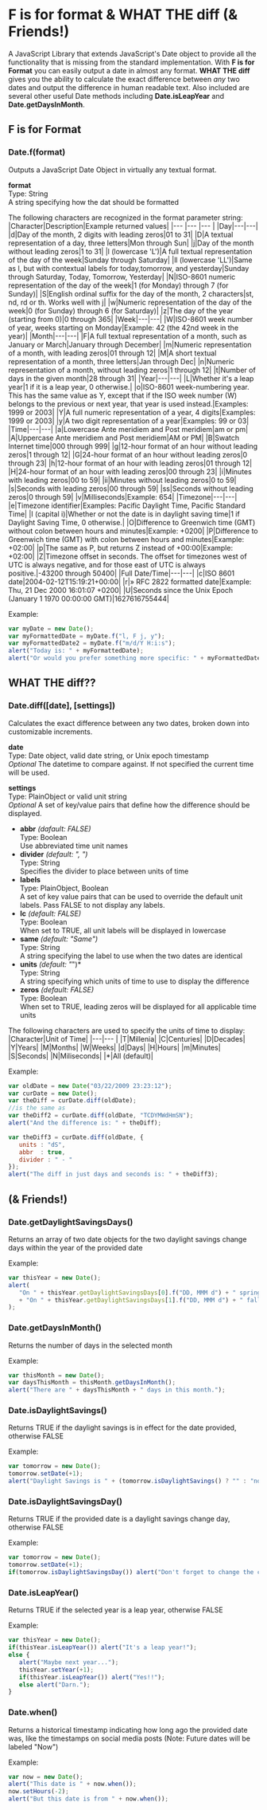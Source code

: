 # F is for format & WHAT THE diff (& Friends!)

A JavaScript Library that extends JavaScript's Date object to provide all the
functionality that is missing from the standard implementation. With **F is for
Format** you can easily output a date in almost any format. **WHAT THE diff**
gives you the ability to calculate the exact difference between *any* two dates
and output the difference in human readable text. Also included are several
other useful Date methods including **Date.isLeapYear** and
**Date.getDaysInMonth**.


## F is for Format

### Date.f(format)

Outputs a JavaScript Date Object in virtually any textual format.

**format**\
Type: String\
A string specifying how the dat should be formatted

The following characters are recognized in the format parameter string:
|Character|Description|Example returned values|
|--- |--- |--- |
|Day|---|---|
|d|Day of the month, 2 digits with leading zeros|01 to 31|
|D|A textual representation of a day, three letters|Mon through Sun|
|j|Day of the month without leading zeros|1 to 31|
|l (lowercase 'L')|A full textual representation of the day of the week|Sunday through Saturday|
|ll (lowercase 'LL')|Same as l, but with contextual labels for today,tomorrow, and yesterday|Sunday through Saturday, Today, Tomorrow, Yesterday|
|N|ISO-8601 numeric representation of the day of the week|1 (for Monday) through 7 (for Sunday)|
|S|English ordinal suffix for the day of the month, 2 characters|st, nd, rd or th.  Works well with j|
|w|Numeric representation of the day of the week|0 (for Sunday) through 6 (for Saturday)|
|z|The day of the year (starting from 0)|0 through 365|
|Week|---|---|
|W|ISO-8601 week number of year, weeks starting on Monday|Example: 42 (the 42nd week in the year)|
|Month|---|---|
|F|A full textual representation of a month, such as January or March|January through December|
|m|Numeric representation of a month, with leading zeros|01 through 12|
|M|A short textual representation of a month, three letters|Jan through Dec|
|n|Numeric representation of a month, without leading zeros|1 through 12|
|t|Number of days in the given month|28 through 31|
|Year|---|---|
|L|Whether it's a leap year|1 if it is a leap year, 0 otherwise.|
|o|ISO-8601 week-numbering year. This has the same value as Y, except that if the ISO week number (W) belongs to the previous or next year, that year is used instead.|Examples: 1999 or 2003|
|Y|A full numeric representation of a year, 4 digits|Examples: 1999 or 2003|
|y|A two digit representation of a year|Examples: 99 or 03|
|Time|---|---|
|a|Lowercase Ante meridiem and Post meridiem|am or pm|
|A|Uppercase Ante meridiem and Post meridiem|AM or PM|
|B|Swatch Internet time|000 through 999|
|g|12-hour format of an hour without leading zeros|1 through 12|
|G|24-hour format of an hour without leading zeros|0 through 23|
|h|12-hour format of an hour with leading zeros|01 through 12|
|H|24-hour format of an hour with leading zeros|00 through 23|
|i|Minutes with leading zeros|00 to 59|
|ii|Minutes without leading zeros|0 to 59|
|s|Seconds with leading zeros|00 through 59|
|ss|Seconds without leading zeros|0 through 59|
|v|Milliseconds|Example: 654|
|Timezone|---|---|
|e|Timezone identifier|Examples: Pacific Daylight Time, Pacific Standard Time|
|I (capital i)|Whether or not the date is in daylight saving time|1 if Daylight Saving Time, 0 otherwise.|
|O|Difference to Greenwich time (GMT) without colon between hours and minutes|Example: +0200|
|P|Difference to Greenwich time (GMT) with colon between hours and minutes|Example: +02:00|
|p|The same as P, but returns Z instead of +00:00|Example: +02:00|
|Z|Timezone offset in seconds. The offset for timezones west of UTC is always negative, and for those east of UTC is always positive.|-43200 through 50400|
|Full Date/Time|---|---|
|c|ISO 8601 date|2004-02-12T15:19:21+00:00|
|r|» RFC 2822 formatted date|Example: Thu, 21 Dec 2000 16:01:07 +0200|
|U|Seconds since the Unix Epoch (January 1 1970 00:00:00 GMT)|1627616755444|

Example:
```javascript
var myDate = new Date();
var myFormattedDate = myDate.f("l, F j, y");
var myFormattedDate2 = myDate.f("m/d/Y H:i:s");
alert("Today is: " + myFormattedDate);
alert("Or would you prefer something more specific: " + myFormattedDate2);
```



## WHAT THE diff??

### Date.diff([date], [settings])

Calculates the exact difference between any two dates, broken down into customizable increments.

**date**\
Type: Date object, valid date string, or Unix epoch timestamp\
*Optional*  The datetime to compare against.  If not specified the current time will be used.

**settings**\
Type: PlainObject or valid unit string\
*Optional*  A set of key/value pairs that define how the difference should be displayed.

- **abbr**  *(dafault: FALSE)*\
  Type: Boolean\
  Use abbreviated time unit names
- **divider**  *(default: ", ")*\
  Type: String\
  Specifies the divider to place between units of time
- **labels**\
  Type: PlainObject, Boolean\
  A set of key value pairs that can be used to override the default unit labels.  Pass FALSE to not display any labels.
- **lc**  *(default: FALSE)*\
  Type: Boolean\
  When set to TRUE, all unit labels will be displayed in lowercase
- **same**  *(default: "Same")*\
  Type: String\
  A string specifying the label to use when the two dates are identical
- **units**  *(default: "*")*\
  Type: String\
  A string specifying which units of time to use to display the difference
- **zeros** *(default: FALSE)*\
  Type: Boolean\
  When set to TRUE, leading zeros will be displayed for all applicable time units

The following characters are used to specify the units of time to display:
|Character|Unit of Time|
|---|--- |
|T|Millenia|
|C|Centuries|
|D|Decades|
|Y|Years|
|M|Months|
|W|Weeks|
|d|Days|
|H|Hours|
|m|Minutes|
|S|Seconds|
|N|Miliseconds|
|*|All (default)|


Example:
```javascript
var oldDate = new Date("03/22/2009 23:23:12");
var curDate = new Date();
var theDiff = curDate.diff(oldDate);
//is the same as
var theDiff2 = curDate.diff(oldDate, "TCDYMWdHmSN");
alert("And the difference is: " + theDiff);

var theDiff3 = curDate.diff(oldDate, {
   units : "dS",
   abbr  : true,
   divider : " - "
});
alert("The diff in just days and seconds is: " + theDiff3);
```


## (& Friends!)

### Date.getDaylightSavingsDays()

Returns an array of two date objects for the two daylight savings change days within the year of the provided date

Example:
```javascript
var thisYear = new Date();
alert(
   "On " + thisYear.getDaylightSavingsDays[0].f("DD, MMM d") + " spring forward.\n" 
   + "On " + thisYear.getDaylightSavingsDays[1].f("DD, MMM d") + " fall back."
);
```

### Date.getDaysInMonth()

Returns the number of days in the selected month

Example:
```javascript
var thisMonth = new Date();
var daysThisMonth = thisMonth.getDaysInMonth();
alert("There are " + daysThisMonth + " days in this month.");
```

### Date.isDaylightSavings()

Returns TRUE if the daylight savings is in effect for the date provided, otherwise FALSE

Example:
```javascript
var tomorrow = new Date();
tomorrow.setDate(+1);
alert("Daylight Savings is " + (tomorrow.isDaylightSavings() ? "" : "not ") + "currently in effect!");
```

### Date.isDaylightSavingsDay()

Returns TRUE if the provided date is a daylight savings change day, otherwise FALSE

Example:
```javascript
var tomorrow = new Date();
tomorrow.setDate(+1);
if(tomorrow.isDaylightSavingsDay()) alert("Don't forget to change the clock tonight!");
```

### Date.isLeapYear()

Returns TRUE if the selected year is a leap year, otherwise FALSE

Example:
```javascript
var thisYear = new Date();
if(thisYear.isLeapYear()) alert("It's a leap year!");
else {
   alert("Maybe next year..."); 
   thisYear.setYear(+1); 
   if(thisYear.isLeapYear()) alert("Yes!!");                                                   
   else alert("Darn.");                           
}
```

### Date.when()

 Returns a historical timestamp indicating how long ago the provided date was, like the timestamps on social media posts  (Note: Future dates will be labeled "Now")
 
 Example:
 ```javascript
var now = new Date();
alert("This date is " + now.when());
now.setHours(-2);
alert("But this date is from " + now.when());
```

